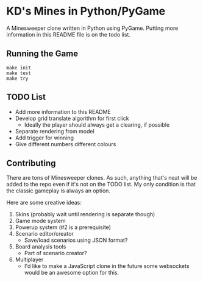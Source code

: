 KD's Mines in Python/PyGame
===========================

A Minesweeper clone written in Python using PyGame.
Putting more information in this README file is on the todo list.

Running the Game
----------------
```
make init
make test
make try
```

TODO List
---------
- Add more information to this README
- Develop grid translate algorithm for first click
  - Ideally the player should always get a clearing, if possible
- Separate rendering from model
- Add trigger for winning
- Give different numbers different colours

Contributing
------------
There are tons of Minesweeper clones. As such, anything that's neat will
be added to the repo even if it's not on the TODO list. My only condition
is that the classic gameplay is always an option.

Here are some creative ideas:

1. Skins (probably wait until rendering is separate though)
2. Game mode system
3. Powerup system (#2 is a prerequisite)
4. Scenario editor/creator
   - Save/load scenarios using JSON format?
5. Board analysis tools
   - Part of scenario creator?
6. Multiplayer
   - I'd like to make a JavaScript clone in the future some
     websockets would be an awesome option for this.
